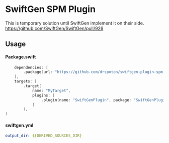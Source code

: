 # SwiftGen SPM Plugin

This is temporary solution until SwiftGen implement it on their side.
https://github.com/SwiftGen/SwiftGen/pull/926

## Usage

#### Package.swift
```swift
    dependencies: [
        .package(url: "https://github.com/drspoton/swiftgen-plugin-spm.git", branch: "main")
    ],
    targets: [
        .target(
            name: "MyTarget",
            plugins: [
                .plugin(name: "SwiftGenPlugin", package: "SwiftGenPlugin")
            ]
        ),
)
```

#### swiftgen.yml
```yml
output_dir: ${DERIVED_SOURCES_DIR}
```
